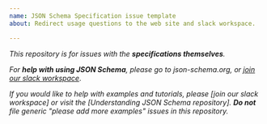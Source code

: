 ```yaml
---
name: JSON Schema Specification issue template
about: Redirect usage questions to the web site and slack workspace.

---
```


_This repository is for issues with the **specifications themselves**._

_For **help with using JSON Schema**, please go to json-schema.org, or [join our slack workspace](https://join.slack.com/t/json-schema/shared_invite/enQtMjk1NDcyNDI2NTAwLTcyYmYwMjdmMmUxNzZjYzIxNGU2YjdkNzdlOGZiNjIwNDI2M2Y3NmRkYjA4YmMwODMwYjgyOTFlNWZjZjAyNjg)_.

_If you would like to help with examples and tutorials, please [join our slack workspace] or visit the [Understanding JSON Schema repository].  **Do not** file generic "please add more examples" issues in this repository._
